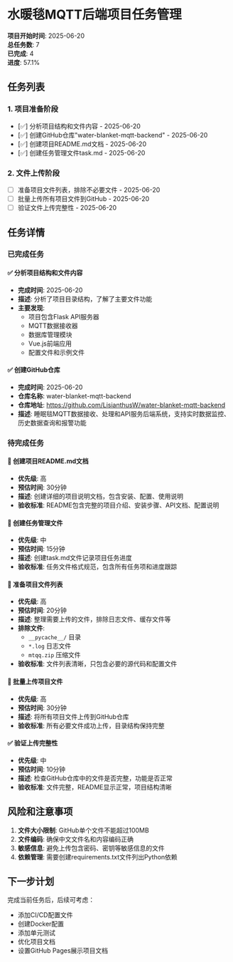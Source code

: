 # 水暖毯MQTT后端项目任务管理

**项目开始时间**: 2025-06-20  
**总任务数**: 7  
**已完成**: 4  
**进度**: 57.1%

## 任务列表

### 1. 项目准备阶段
- [✅] 分析项目结构和文件内容 - 2025-06-20
- [✅] 创建GitHub仓库"water-blanket-mqtt-backend" - 2025-06-20
- [✅] 创建项目README.md文档 - 2025-06-20
- [✅] 创建任务管理文件task.md - 2025-06-20

### 2. 文件上传阶段
- [ ] 准备项目文件列表，排除不必要文件 - 2025-06-20
- [ ] 批量上传所有项目文件到GitHub - 2025-06-20
- [ ] 验证文件上传完整性 - 2025-06-20

## 任务详情

### 已完成任务

#### ✅ 分析项目结构和文件内容
- **完成时间**: 2025-06-20
- **描述**: 分析了项目目录结构，了解了主要文件功能
- **主要发现**: 
  - 项目包含Flask API服务器
  - MQTT数据接收器
  - 数据库管理模块
  - Vue.js前端应用
  - 配置文件和示例文件

#### ✅ 创建GitHub仓库
- **完成时间**: 2025-06-20
- **仓库名称**: water-blanket-mqtt-backend
- **仓库地址**: https://github.com/LisianthusW/water-blanket-mqtt-backend
- **描述**: 睡眠毯MQTT数据接收、处理和API服务后端系统，支持实时数据监控、历史数据查询和报警功能

### 待完成任务

#### 📝 创建项目README.md文档
- **优先级**: 高
- **预估时间**: 30分钟
- **描述**: 创建详细的项目说明文档，包含安装、配置、使用说明
- **验收标准**: README包含完整的项目介绍、安装步骤、API文档、配置说明

#### 📝 创建任务管理文件
- **优先级**: 中
- **预估时间**: 15分钟
- **描述**: 创建task.md文件记录项目任务进度
- **验收标准**: 任务文件格式规范，包含所有任务项和进度跟踪

#### 📁 准备项目文件列表
- **优先级**: 高
- **预估时间**: 20分钟
- **描述**: 整理需要上传的文件，排除日志文件、缓存文件等
- **排除文件**:
  - `__pycache__/` 目录
  - `*.log` 日志文件
  - `mtqq.zip` 压缩文件
- **验收标准**: 文件列表清晰，只包含必要的源代码和配置文件

#### 🚀 批量上传项目文件
- **优先级**: 高
- **预估时间**: 30分钟
- **描述**: 将所有项目文件上传到GitHub仓库
- **验收标准**: 所有必要文件成功上传，目录结构保持完整

#### ✅ 验证上传完整性
- **优先级**: 中
- **预估时间**: 10分钟
- **描述**: 检查GitHub仓库中的文件是否完整，功能是否正常
- **验收标准**: 文件完整，README显示正常，项目结构清晰

## 风险和注意事项

1. **文件大小限制**: GitHub单个文件不能超过100MB
2. **文件编码**: 确保中文文件名和内容编码正确
3. **敏感信息**: 避免上传包含密码、密钥等敏感信息的文件
4. **依赖管理**: 需要创建requirements.txt文件列出Python依赖

## 下一步计划

完成当前任务后，后续可考虑：
- 添加CI/CD配置文件
- 创建Docker配置
- 添加单元测试
- 优化项目文档
- 设置GitHub Pages展示项目文档